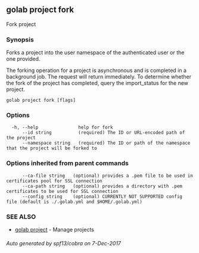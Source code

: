 ## golab project fork

Fork project

### Synopsis


Forks a project into the user namespace of the authenticated user or the one provided.

The forking operation for a project is asynchronous and is completed in a background job. The request will return immediately. To determine whether the fork of the project has completed, query the import_status for the new project.

```
golab project fork [flags]
```

### Options

```
  -h, --help               help for fork
      --id string          (required) The ID or URL-encoded path of the project
      --namespace string   (required) The ID or path of the namespace that the project will be forked to
```

### Options inherited from parent commands

```
      --ca-file string   (optional) provides a .pem file to be used in certificates pool for SSL connection
      --ca-path string   (optional) provides a directory with .pem certificates to be used for SSL connection
      --config string    (optional) CURRENTLY NOT SUPPORTED config file (default is ./.golab.yml and $HOME/.golab.yml)
```

### SEE ALSO
* [golab project](golab_project.md)	 - Manage projects

###### Auto generated by spf13/cobra on 7-Dec-2017
